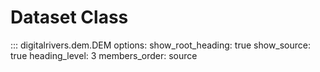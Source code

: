 # Dataset Class


::: digitalrivers.dem.DEM
    options:
        show_root_heading: true
        show_source: true
        heading_level: 3
        members_order: source